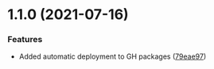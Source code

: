 # 1.1.0 (2021-07-16)


### Features

* Added automatic deployment to GH packages ([79eae97](https://github.com/tfso/njs-tfso-extended-error/commit/79eae979ef23fd511993036fc394dd27132edd81))



